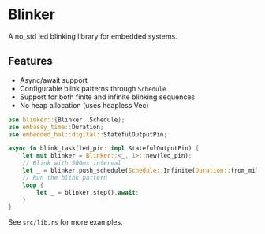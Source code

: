 # Blinker

A no_std led blinking library for embedded systems.

## Features

- Async/await support
- Configurable blink patterns through `Schedule`
- Support for both finite and infinite blinking sequences
- No heap allocation (uses heapless Vec)

```rust
use blinker::{Blinker, Schedule};
use embassy_time::Duration;
use embedded_hal::digital::StatefulOutputPin;

async fn blink_task(led_pin: impl StatefulOutputPin) {
    let mut blinker = Blinker::<_, 1>::new(led_pin);
    // Blink with 500ms interval
    let _ = blinker.push_schedule(Schedule::Infinite(Duration::from_millis(500)));
    // Run the blink pattern
    loop {
        let _ = blinker.step().await;
    }
}
```

See `src/lib.rs` for more examples.
